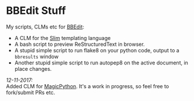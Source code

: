 # BBEdit Stuff
My scripts, CLMs etc for [BBEdit](http://www.barebones.com/products/bbedit/):

* A CLM for the [Slim](http://slim-lang.com/) templating language
* A bash script to preview ReStructuredText in browser.
* A stupid simple script to run flake8 on your python code, output to a `bbresults` window
* Another stupid simple script to run autopep8 on the active document, in place changes.

*12-11-2017:*    
Added CLM for [MagicPython](https://github.com/MagicStack/MagicPython). It's a work in progress, so feel free to fork/submit PRs etc.
